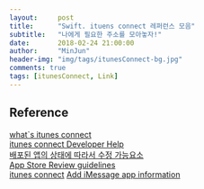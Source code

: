```yaml
---
layout:     post
title:      "Swift. ituens connect 레퍼런스 모음"
subtitle:   "나에게 필요한 주소를 모아놓자!"
date:       2018-02-24 21:00:00
author:     "MinJun"
header-img: "img/tags/itunesConnect-bg.jpg"
comments: true 
tags: [itunesConnect, Link]
---
```




## Reference 


[what`s itunes connect](https://itunespartner.apple.com/en/apps/faq) <br>
[itunes connect Developer Help](http://help.apple.com/itunes-connect/developer/#/devf581dcced) <br>
[배포된 앱의 상태에 따라서 수정 가능요소](http://help.apple.com/itunes-connect/developer/#/dev18557d60e) <br>
[App Store Review guidelines](https://developer.apple.com/app-store/review/guidelines/#accurate-metadata/) <br>
[itunes connect](https://developer.apple.com/support/itunes-connect/#//apple_ref/doc/uid/TP40011225-CH3-SW1)
[Add iMessage app information](https://help.apple.com/itunes-connect/developer/#/devee05285f7)
